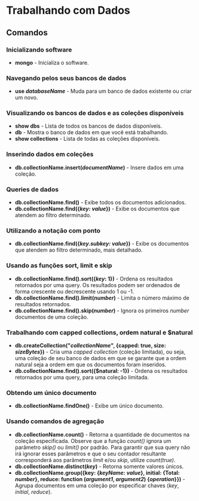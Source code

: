 # Trabalhando com Dados

## Comandos

### Inicializando software

- **mongo** - Inicializa o software.

### Navegando pelos seus bancos de dados

- **use *databaseName*** - Muda para um banco de dados existente ou criar um novo.

### Visualizando os bancos de dados e as coleções disponíveis

- **show dbs** - Lista de todos os bancos de dados disponíveis.
- **db** - Mostra o banco de dados em que você está trabalhando.
- **show collections** - Lista de todas as coleções disponíveis.

### Inserindo dados em coleções

- **db.collectionName.insert(*documentName*)** - Insere dados em uma coleção.

### Queries de dados

- **db.collectionName.find()** - Exibe todos os documentos adicionados.
- **db.collectionName.find({*key: value*})** - Exibe os documentos que atendem ao filtro determinado.

### Utilizando a notação com ponto

- **db.collectionName.find({*key.subkey: value*})** - Exibe os documentos que atendem ao filtro determinado, mais detalhado.

### Usando as funções sort, limit e skip

- **db.collectionName.find().sort({*key*: 1})** - Ordena os resultados retornados por uma query. Os resultados podem ser ordenados de forma crescente ou decrescente usando 1 ou -1.
- **db.collectionName.find().limit(*number*)** - Limita o número máximo de resultados retornados.
- **db.collectionName.find().skip(*number*)** - Ignora os primeiros *number* documentos de uma coleção.

### Trabalhando com capped collections, ordem natural e $natural

- **db.createCollection("*collectionName*", {capped: true, size: *sizeBytes*})** - Cria uma *capped collection* (coleção limitada), ou seja, uma coleção de seu banco de dados em que se garante que a ordem natural seja a ordem em que os documentos foram inseridos.
- **db.collectionName.find().sort({$natural: -1})** - Ordena os resultados retornados por uma query, para uma coleção limitada.

### Obtendo um único documento

- **db.collectionName.findOne()** - Exibe um único documento.

### Usando comandos de agregação

- **db.collectionName.count()** - Retorna a quantidade de documentos na coleção especificada. Observe que a função *count()* ignora um parâmetro *skip()* ou *limit()* por padrão. Para garantir que sua query não irá ignorar esses parâmetros e que o seu contador resultante corresponderá aos parâmetros *limit* e/ou *skip*, utilize *count(true)*.
- **db.collectionName.distinct(*key*)** - Retorna somente valores únicos.
- **db.collectionName.group({key: {*keyName*: *value*}, initial: {Total: *number*}, reduce: function (*argument1*, *argument2*) {*operation*}})** - Agrupa documentos em uma coleção por especificar chaves (*key*, *initial*, *reduce*).
